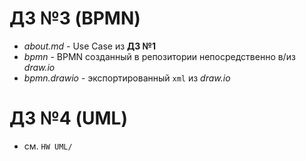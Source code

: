 # ДЗ №3 (BPMN)
- *about.md* - Use Case из **ДЗ №1**
- *bpmn* - BPMN созданный в репозитории непосредственно в/из *draw.io*
- *bpmn.drawio* - экспортированный `xml` из *draw.io*
# ДЗ №4 (UML)
- см. `HW UML/`

